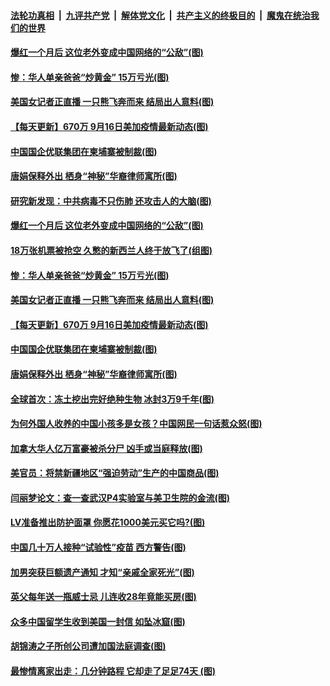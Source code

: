 ####  [法轮功真相](../../../../basic/blob/master/README.md?t=09170102) &nbsp;|&nbsp; [九评共产党](../../../../9ping.md/blob/master/README.md?t=09170102) &nbsp;|&nbsp; [解体党文化](../../../../jtdwh.md/blob/master/README.md?t=09170102)  &nbsp;|&nbsp; [共产主义的终极目的](../../../../gczydzjmd.md/blob/master/README.md?t=09170102) &nbsp;|&nbsp; [魔鬼在统治我们的世界](../../../../mgztzwmdsj.md/blob/master/README.md?t=09170102) 

#### [爆红一个月后 这位老外变成中国网络的“公敌”(图)](../pages/p3/946346.md?t=09170102) 

#### [惨：华人单亲爸爸“炒黄金” 15万亏光(图)](../pages/p3/946336.md?t=09170102) 

#### [美国女记者正直播 一只熊飞奔而来 结局出人意料(图)](../pages/p3/946328.md?t=09170102) 

#### [【每天更新】670万 9月16日美加疫情最新动态(图)](../pages/p3/944892.md?t=09170102) 

#### [中国国企优联集团在柬埔寨被制裁(图)](../pages/p3/946266.md?t=09170102) 

#### [唐娟保释外出 栖身“神秘”华裔律师寓所(图)](../pages/p3/946239.md?t=09170102) 

#### [研究新发现：中共病毒不只伤肺 还攻击人的大脑(图)](../pages/p3/946258.md?t=09170102) 

#### [爆红一个月后 这位老外变成中国网络的“公敌”(图)](../pages/p3/946346.md?t=09170102) 

#### [18万张机票被抢空 久憋的新西兰人终于放飞了(组图)](../pages/p3/946348.md?t=09170102) 

#### [惨：华人单亲爸爸“炒黄金” 15万亏光(图)](../pages/p3/946336.md?t=09170102) 

#### [美国女记者正直播 一只熊飞奔而来 结局出人意料(图)](../pages/p3/946328.md?t=09170102) 

#### [【每天更新】670万 9月16日美加疫情最新动态(图)](../pages/p3/944892.md?t=09170102) 

#### [中国国企优联集团在柬埔寨被制裁(图)](../pages/p3/946266.md?t=09170102) 

#### [唐娟保释外出 栖身“神秘”华裔律师寓所(图)](../pages/p3/946239.md?t=09170102) 

#### [全球首次：冻土挖出完好绝种生物 冰封3万9千年(图)](../pages/p3/946244.md?t=09170102) 

#### [为何外国人收养的中国小孩多是女孩？中国网民一句话惹众怒(图)](../pages/p3/946236.md?t=09170102) 

#### [加拿大华人亿万富豪被杀分尸 凶手或当庭释放(图)](../pages/p3/946225.md?t=09170102) 

#### [美官员：将禁新疆地区“强迫劳动”生产的中国商品(图)](../pages/p3/946160.md?t=09170102) 

#### [闫丽梦论文：查一查武汉P4实验室与美卫生院的金流(图)](../pages/p3/946148.md?t=09170102) 

#### [LV准备推出防护面罩 你愿花1000美元买它吗?(图)](../pages/p3/946140.md?t=09170102) 

#### [中国几十万人接种“试验性”疫苗 西方警告(图)](../pages/p3/946136.md?t=09170102) 

#### [加男突获巨额遗产通知 才知“亲戚全家死光”(图)](../pages/p3/946134.md?t=09170102) 

#### [英父每年送一瓶威士忌 儿连收28年竟能买房(图)](../pages/p3/946090.md?t=09170102) 

#### [众多中国留学生收到美国一封信 如坠冰窟(图)](../pages/p3/946084.md?t=09170102) 

#### [胡锦涛之子所创公司遭加国法庭调查(图)](../pages/p3/946079.md?t=09170102) 

#### [最惨情离家出走：几分钟路程 它却走了足足74天 (图)](../pages/p3/945787.md?t=09170102) 

